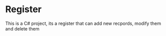 # Register
This is a C# project, its a register that can add new recpords, modify them and delete them
